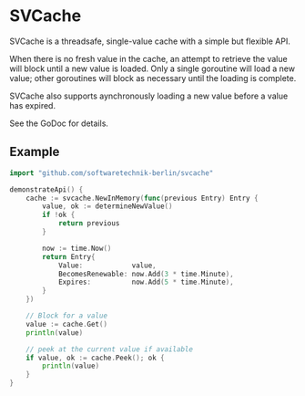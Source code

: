 SVCache
=======

SVCache is a threadsafe, single-value cache with a simple but flexible API.

When there is no fresh value in the cache, an attempt to retrieve the value will block until a new value is loaded.
Only a single goroutine will load a new value; other goroutines will block as necessary until the loading is complete.

SVCache also supports aynchronously loading a new value before a value has expired.

See the GoDoc for details.


Example
-------

```go
import "github.com/softwaretechnik-berlin/svcache"

demonstrateApi() {
    cache := svcache.NewInMemory(func(previous Entry) Entry {
        value, ok := determineNewValue()
        if !ok {
            return previous
        }

        now := time.Now()
        return Entry{
            Value:            value,
            BecomesRenewable: now.Add(3 * time.Minute),
            Expires:          now.Add(5 * time.Minute),
        }
    })

    // Block for a value
    value := cache.Get()
    println(value)

    // peek at the current value if available
    if value, ok := cache.Peek(); ok {
        println(value)
    }
}
```
